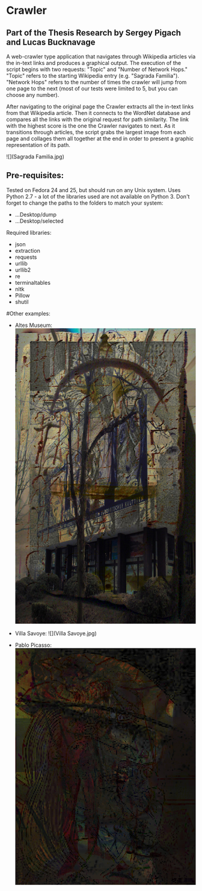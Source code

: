 # Crawler
## Part of the Thesis Research by Sergey Pigach and Lucas Bucknavage

A web-crawler type application that navigates through Wikipedia articles via the in-text links and produces a graphical output. The execution of the script begins with two requests: "Topic" and "Number of Network Hops." "Topic" refers to the starting Wikipedia entry (e.g. "Sagrada Familia"). "Network Hops" refers to the number of times the crawler will jump from one page to the next (most of our tests were limited to 5, but you can choose any number). 

After navigating to the original page the Crawler extracts all the in-text links from that Wikipedia article. Then it connects to the WordNet database and compares all the links with the original request for path similarity. The link with the highest score is the one the Crawler navigates to next. As it transitions through articles, the script grabs the largest image from each page and collages them all together at the end in order to present a graphic representation of its path. 

![](Sagrada Familia.jpg)

## Pre-requisites:
Tested on Fedora 24 and 25, but should run on any Unix system. Uses Python 2.7 - a lot of the libraries used are not available on Python 3. Don't forget to change the paths to the folders to match your system:
- ...Desktop/dump
- ...Desktop/selected

Required libraries:
- json
- extraction
- requests
- urllib
- urllib2
- re
- terminaltables
- nltk
- Pillow
- shutil

#Other examples:
- Altes Museum:
![](Altes_Museum.jpg)

- Villa Savoye:
![](Villa Savoye.jpg)

- Pablo Picasso:
![](Picasso.jpg)

